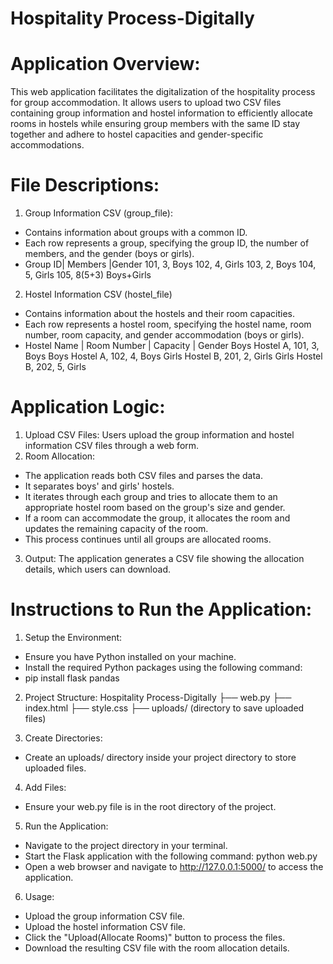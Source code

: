 # Hospitality Process-Digitally

# Application Overview:
This web application facilitates the digitalization of the hospitality process for group accommodation. It allows users to upload two CSV files containing group information and hostel information to efficiently allocate rooms in hostels while ensuring group members with the same ID stay together and adhere to hostel capacities and gender-specific accommodations.


# File Descriptions:
1. Group Information CSV (group_file):
- Contains information about groups with a common ID.
- Each row represents a group, specifying the group ID, the number of members, and the gender (boys or girls).
- Group ID| Members |Gender
     101,     3,     Boys
     102,     4,     Girls
     103,     2,     Boys
     104,     5,     Girls
    105,    8(5+3)   Boys+Girls

2. Hostel Information CSV (hostel_file)
- Contains information about the hostels and their room capacities.
- Each row represents a hostel room, specifying the hostel name, room number, room capacity, and gender accommodation (boys or girls).
- Hostel Name  | Room Number | Capacity | Gender
  Boys Hostel A,   101,          3,        Boys
  Boys Hostel A,   102,          4,        Boys
  Girls Hostel B,  201,          2,        Girls
  Girls Hostel B,  202,          5,        Girls

# Application Logic:
1. Upload CSV Files: Users upload the group information and hostel information CSV files through a web form.
2. Room Allocation:
- The application reads both CSV files and parses the data.
- It separates boys' and girls' hostels.
- It iterates through each group and tries to allocate them to an appropriate hostel room based on the group's size and gender.
- If a room can accommodate the group, it allocates the room and updates the remaining capacity of the room.
- This process continues until all groups are allocated rooms.
3. Output: The application generates a CSV file showing the allocation details, which users can download.

# Instructions to Run the Application:

1. Setup the Environment:

- Ensure you have Python installed on your machine.
- Install the required Python packages using the following command:
- pip install flask pandas

2. Project Structure:
Hospitality Process-Digitally
├── web.py
├── index.html
├── style.css
├── uploads/  (directory to save uploaded files)

3. Create Directories:
- Create an uploads/ directory inside your project directory to store uploaded files.

4. Add Files:
- Ensure your web.py file is in the root directory of the project.

5. Run the Application:
- Navigate to the project directory in your terminal.
- Start the Flask application with the following command:
python web.py
- Open a web browser and navigate to http://127.0.0.1:5000/ to access the application.

6. Usage:
- Upload the group information CSV file.
- Upload the hostel information CSV file.
- Click the "Upload(Allocate Rooms)" button to process the files.
- Download the resulting CSV file with the room allocation details.

